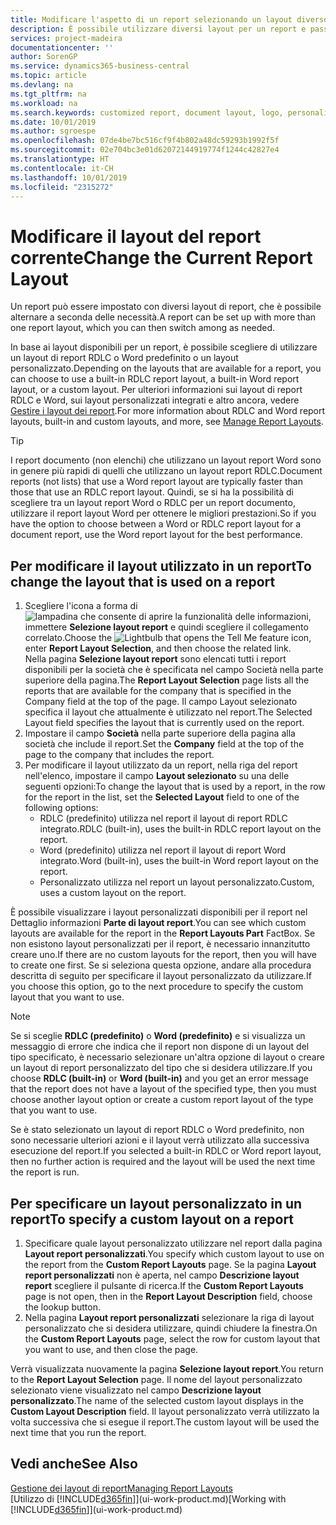 ```yaml
---
title: Modificare l'aspetto di un report selezionando un layout diverso | Documenti Microsoft
description: È possibile utilizzare diversi layout per un report e passate tra i layout per modificare l'aspetto di un report.
services: project-madeira
documentationcenter: ''
author: SorenGP
ms.service: dynamics365-business-central
ms.topic: article
ms.devlang: na
ms.tgt_pltfrm: na
ms.workload: na
ms.search.keywords: customized report, document layout, logo, personalize
ms.date: 10/01/2019
ms.author: sgroespe
ms.openlocfilehash: 07de4be7bc516cf9f4b802a48dc59293b1992f5f
ms.sourcegitcommit: 02e704bc3e01d62072144919774f1244c42827e4
ms.translationtype: HT
ms.contentlocale: it-CH
ms.lasthandoff: 10/01/2019
ms.locfileid: "2315272"
---
```

# <a name="change-the-current-report-layout"></a><span data-ttu-id="7a532-103">Modificare il layout del report corrente</span><span class="sxs-lookup"><span data-stu-id="7a532-103">Change the Current Report Layout</span></span>
<span data-ttu-id="7a532-104">Un report può essere impostato con diversi layout di report, che è possibile alternare a seconda delle necessità.</span><span class="sxs-lookup"><span data-stu-id="7a532-104">A report can be set up with more than one report layout, which you can then switch among as needed.</span></span>

<span data-ttu-id="7a532-105">In base ai layout disponibili per un report, è possibile scegliere di utilizzare un layout di report RDLC o Word predefinito o un layout personalizzato.</span><span class="sxs-lookup"><span data-stu-id="7a532-105">Depending on the layouts that are available for a report, you can choose to use a built-in RDLC report layout, a built-in Word report layout, or a custom layout.</span></span> <span data-ttu-id="7a532-106">Per ulteriori informazioni sui layout di report RDLC e Word, sui layout personalizzati integrati e altro ancora, vedere [Gestire i layout dei report](ui-manage-report-layouts.md).</span><span class="sxs-lookup"><span data-stu-id="7a532-106">For more information about RDLC and Word report layouts, built-in and custom layouts, and more, see [Manage Report Layouts](ui-manage-report-layouts.md).</span></span>

> [!TIP]  
> <span data-ttu-id="7a532-107">I report documento (non elenchi) che utilizzano un layout report Word sono in genere più rapidi di quelli che utilizzano un layout report RDLC.</span><span class="sxs-lookup"><span data-stu-id="7a532-107">Document reports (not lists) that use a Word report layout are typically faster than those that use an RDLC report layout.</span></span> <span data-ttu-id="7a532-108">Quindi, se si ha la possibilità di scegliere tra un layout report Word o RDLC per un report documento, utilizzare il report layout Word per ottenere le migliori prestazioni.</span><span class="sxs-lookup"><span data-stu-id="7a532-108">So if you have the option to choose between a Word or RDLC report layout for a document report, use the Word report layout for the best performance.</span></span>  

## <a name="to-change-the-layout-that-is-used-on-a-report"></a><span data-ttu-id="7a532-109">Per modificare il layout utilizzato in un report</span><span class="sxs-lookup"><span data-stu-id="7a532-109">To change the layout that is used on a report</span></span>
1. <span data-ttu-id="7a532-110">Scegliere l'icona a forma di ![lampadina che consente di aprire la funzionalità delle informazioni](media/ui-search/search_small.png "Informazioni sull'operazione che si desidera eseguire"), immettere **Selezione layout report** e quindi scegliere il collegamento correlato.</span><span class="sxs-lookup"><span data-stu-id="7a532-110">Choose the ![Lightbulb that opens the Tell Me feature](media/ui-search/search_small.png "Tell me what you want to do") icon, enter **Report Layout Selection**, and then choose the related link.</span></span>  
   <span data-ttu-id="7a532-111">Nella pagina **Selezione layout report** sono elencati tutti i report disponibili per la società che è specificata nel campo Società nella parte superiore della pagina.</span><span class="sxs-lookup"><span data-stu-id="7a532-111">The **Report Layout Selection** page lists all the reports that are available for the company that is specified in the Company field at the top of the page.</span></span> <span data-ttu-id="7a532-112">Il campo Layout selezionato specifica il layout che attualmente è utilizzato nel report.</span><span class="sxs-lookup"><span data-stu-id="7a532-112">The Selected Layout field specifies the layout that is currently used on the report.</span></span>
2. <span data-ttu-id="7a532-113">Impostare il campo **Società** nella parte superiore della pagina alla società che include il report.</span><span class="sxs-lookup"><span data-stu-id="7a532-113">Set the **Company** field at the top of the page to the company that includes the report.</span></span>
3. <span data-ttu-id="7a532-114">Per modificare il layout utilizzato da un report, nella riga del report nell'elenco, impostare il campo **Layout selezionato** su una delle seguenti opzioni:</span><span class="sxs-lookup"><span data-stu-id="7a532-114">To change the layout that is used by a report, in the row for the report in the list, set the **Selected Layout** field to one of the following options:</span></span>
   * <span data-ttu-id="7a532-115">RDLC (predefinito) utilizza nel report il layout di report RDLC integrato.</span><span class="sxs-lookup"><span data-stu-id="7a532-115">RDLC (built-in), uses the built-in RDLC report layout on the report.</span></span>
   * <span data-ttu-id="7a532-116">Word (predefinito) utilizza nel report il layout di report Word integrato.</span><span class="sxs-lookup"><span data-stu-id="7a532-116">Word (built-in), uses the built-in Word report layout on the report.</span></span>
   * <span data-ttu-id="7a532-117">Personalizzato utilizza nel report un layout personalizzato.</span><span class="sxs-lookup"><span data-stu-id="7a532-117">Custom, uses a custom layout on the report.</span></span>  

<span data-ttu-id="7a532-118">È possibile visualizzare i layout personalizzati disponibili per il report nel Dettaglio informazioni **Parte di layout report**.</span><span class="sxs-lookup"><span data-stu-id="7a532-118">You can see which custom layouts are available for the report in the **Report Layouts Part** FactBox.</span></span> <span data-ttu-id="7a532-119">Se non esistono layout personalizzati per il report, è necessario innanzitutto creare uno.</span><span class="sxs-lookup"><span data-stu-id="7a532-119">If there are no custom layouts for the report, then you will have to create one first.</span></span> <span data-ttu-id="7a532-120">Se si seleziona questa opzione, andare alla procedura descritta di seguito per specificare il layout personalizzato da utilizzare.</span><span class="sxs-lookup"><span data-stu-id="7a532-120">If you choose this option, go to the next procedure to specify the custom layout that you want to use.</span></span>

> [!NOTE]
> <span data-ttu-id="7a532-121">Se si sceglie **RDLC (predefinito)** o **Word (predefinito)** e si visualizza un messaggio di errore che indica che il report non dispone di un layout del tipo specificato, è necessario selezionare un'altra opzione di layout o creare un layout di report personalizzato del tipo che si desidera utilizzare.</span><span class="sxs-lookup"><span data-stu-id="7a532-121">If you choose **RDLC (built-in)** or **Word (built-in)** and you get an error message that the report does not have a layout of the specified type, then you must choose another layout option or create a custom report layout of the type that you want to use.</span></span>

<span data-ttu-id="7a532-122">Se è stato selezionato un layout di report RDLC o Word predefinito, non sono necessarie ulteriori azioni e il layout verrà utilizzato alla successiva esecuzione del report.</span><span class="sxs-lookup"><span data-stu-id="7a532-122">If you selected a built-in RDLC or Word report layout, then no further action is required and the layout will be used the next time the report is run.</span></span>

## <a name="to-specify-a-custom-layout-on-a-report"></a><span data-ttu-id="7a532-123">Per specificare un layout personalizzato in un report</span><span class="sxs-lookup"><span data-stu-id="7a532-123">To specify a custom layout on a report</span></span>
1. <span data-ttu-id="7a532-124">Specificare quale layout personalizzato utilizzare nel report dalla pagina **Layout report personalizzati**.</span><span class="sxs-lookup"><span data-stu-id="7a532-124">You specify which custom layout to use on the report from the **Custom Report Layouts** page.</span></span> <span data-ttu-id="7a532-125">Se la pagina **Layout report personalizzati** non è aperta, nel campo **Descrizione layout report** scegliere il pulsante di ricerca.</span><span class="sxs-lookup"><span data-stu-id="7a532-125">If the **Custom Report Layouts** page is not open, then in the **Report Layout Description** field, choose the lookup button.</span></span>
2. <span data-ttu-id="7a532-126">Nella pagina **Layout report personalizzati** selezionare la riga di layout personalizzato che si desidera utilizzare, quindi chiudere la finestra.</span><span class="sxs-lookup"><span data-stu-id="7a532-126">On the **Custom Report Layouts** page, select the row for custom layout that you want to use, and then close the page.</span></span>

<span data-ttu-id="7a532-127">Verrà visualizzata nuovamente la pagina **Selezione layout report**.</span><span class="sxs-lookup"><span data-stu-id="7a532-127">You return to the **Report Layout Selection** page.</span></span> <span data-ttu-id="7a532-128">Il nome del layout personalizzato selezionato viene visualizzato nel campo **Descrizione layout personalizzato**.</span><span class="sxs-lookup"><span data-stu-id="7a532-128">The name of the selected custom layout displays in the **Custom Layout Description** field.</span></span> <span data-ttu-id="7a532-129">Il layout personalizzato verrà utilizzato la volta successiva che si esegue il report.</span><span class="sxs-lookup"><span data-stu-id="7a532-129">The custom layout will be used the next time that you run the report.</span></span>

## <a name="see-also"></a><span data-ttu-id="7a532-130">Vedi anche</span><span class="sxs-lookup"><span data-stu-id="7a532-130">See Also</span></span>
[<span data-ttu-id="7a532-131">Gestione dei layout di report</span><span class="sxs-lookup"><span data-stu-id="7a532-131">Managing Report Layouts</span></span>](ui-manage-report-layouts.md)  
<span data-ttu-id="7a532-132">[Utilizzo di [!INCLUDE[d365fin](includes/d365fin_md.md)]](ui-work-product.md)</span><span class="sxs-lookup"><span data-stu-id="7a532-132">[Working with [!INCLUDE[d365fin](includes/d365fin_md.md)]](ui-work-product.md)</span></span>
